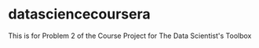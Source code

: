 datasciencecoursera
===================

This is for Problem 2 of the Course Project for The Data Scientist's Toolbox
